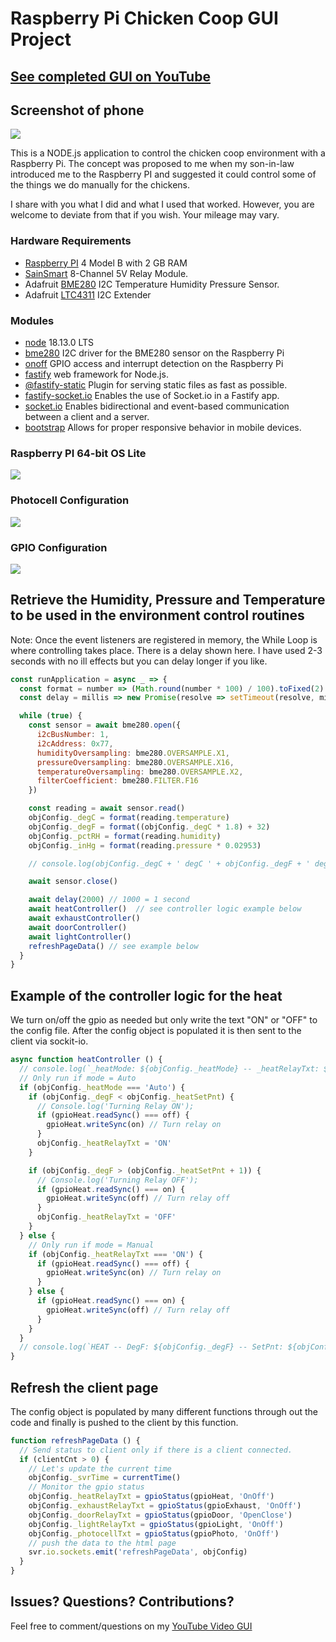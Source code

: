 # Raspberry Pi Chicken Coop GUI Project



## [See completed GUI on YouTube](https://www.youtube.com/watch?v=uRa9NeWi5xM)
## Screenshot of phone
![](doc/screenshot.jpg)

This is a NODE.js application to control the chicken coop environment with a Raspberry Pi. The concept was proposed to me when my son-in-law introduced me to the Raspberry PI and suggested it could control some of the things we do manually for the chickens.

I share with you what I did and what I used that worked. However, you are welcome to deviate from that if you wish. Your mileage may vary.

### Hardware Requirements
* [Raspberry PI](https://www.raspberrypi.com/products/raspberry-pi-4-model-b/) 4 Model B with 2 GB RAM
* [SainSmart](https://www.sainsmart.com/products/8-channel-5v-relay-module?variant=39377806065743&currency=USD&utm_medium=product_sync&utm_source=google&utm_content=sag_organic&utm_campaign=sag_organic&gclid=Cj0KCQiA_P6dBhD1ARIsAAGI7HDaAIN8Izg_Fhc1XHP0P8aSA2_mhBZBZiWY8z94NpUIVyyLVXFI4msaAgldEALw_wcB) 8-Channel 5V Relay Module. 
* Adafruit [BME280](https://www.adafruit.com/product/2652?gclid=Cj0KCQiA_P6dBhD1ARIsAAGI7HBVdWbvK-0emGKiYDhDsp5952fc_IsTkwZ4piquaf68jzaguE8LvsMaAhG5EALw_wcB) I2C Temperature Humidity Pressure Sensor.
* Adafruit [LTC4311](https://www.adafruit.com/product/4756) I2C Extender

### Modules
* [node](https://nodejs.org/en/) 18.13.0 LTS
* [bme280](https://github.com/fivdi/bme280) I2C driver for the BME280 sensor on the Raspberry Pi
* [onoff](https://www.npmjs.com/package/onoff) GPIO access and interrupt detection on the Raspberry Pi 
* [fastify](https://www.fastify.io/) web framework for Node.js.
* [@fastify-static](https://github.com/fastify/fastify-static) Plugin for serving static files as fast as possible.
* [fastify-socket.io](https://github.com/alemagio/fastify-socket.io) Enables the use of Socket.io in a Fastify app.
* [socket.io](https://socket.io/) Enables bidirectional and event-based communication between a client and a server.
* [bootstrap](https://getbootstrap.com/) Allows for proper responsive behavior in mobile devices.


### Raspberry PI 64-bit OS Lite

![](doc/rpi_os.png)

### Photocell Configuration

![](doc/photocell.png)

### GPIO Configuration

![](doc/gpio.png)

## Retrieve the Humidity, Pressure and Temperature to be used in the environment control routines

Note: Once the event listeners are registered in memory, the While Loop is where controlling takes place. There is a delay shown here. I have used 2-3 seconds with no ill effects but you can delay longer if you like. 

```js
const runApplication = async _ => {
  const format = number => (Math.round(number * 100) / 100).toFixed(2)
  const delay = millis => new Promise(resolve => setTimeout(resolve, millis))

  while (true) {
    const sensor = await bme280.open({
      i2cBusNumber: 1,
      i2cAddress: 0x77,
      humidityOversampling: bme280.OVERSAMPLE.X1,
      pressureOversampling: bme280.OVERSAMPLE.X16,
      temperatureOversampling: bme280.OVERSAMPLE.X2,
      filterCoefficient: bme280.FILTER.F16
    })

    const reading = await sensor.read()
    objConfig._degC = format(reading.temperature)
    objConfig._degF = format((objConfig._degC * 1.8) + 32)
    objConfig._pctRH = format(reading.humidity)
    objConfig._inHg = format(reading.pressure * 0.02953)

    // console.log(objConfig._degC + ' degC ' + objConfig._degF + ' degF ' + objConfig._pctRH + '% RH ' + objConfig._inHg + ' inHg')

    await sensor.close()

    await delay(2000) // 1000 = 1 second
    await heatController()  // see controller logic example below
    await exhaustController()
    await doorController()
    await lightController()
    refreshPageData() // see example below
  }
}
```

## Example of the controller logic for the heat

We turn on/off the gpio as needed but only write the text "ON" or "OFF" to the config file. After the config object is populated it is then sent to the client via sockit-io. 

```js
async function heatController () {
  // console.log(`_heatMode: ${objConfig._heatMode} -- _heatRelayTxt: ${objConfig._heatRelayTxt}  -- gpioHeat.readSync(): ${gpioHeat.readSync()}`)
  // Only run if mode = Auto
  if (objConfig._heatMode === 'Auto') {
    if (objConfig._degF < objConfig._heatSetPnt) {
      // Console.log('Turning Relay ON');
      if (gpioHeat.readSync() === off) {
        gpioHeat.writeSync(on) // Turn relay on
      }
      objConfig._heatRelayTxt = 'ON'
    }

    if (objConfig._degF > (objConfig._heatSetPnt + 1)) {
      // Console.log('Turning Relay OFF');
      if (gpioHeat.readSync() === on) {
        gpioHeat.writeSync(off) // Turn relay off
      }
      objConfig._heatRelayTxt = 'OFF'
    }
  } else {
    // Only run if mode = Manual
    if (objConfig._heatRelayTxt === 'ON') {
      if (gpioHeat.readSync() === off) {
        gpioHeat.writeSync(on) // Turn relay on
      }
    } else {
      if (gpioHeat.readSync() === on) {
        gpioHeat.writeSync(off) // Turn relay off
      }
    }
  }
  // console.log(`HEAT -- DegF: ${objConfig._degF} -- SetPnt: ${objConfig._heatSetPnt} -- Mode: ${objConfig._heatMode} -- Relay: ${objConfig._heatRelayTxt} -- Gpio: ${gpioHeat.readSync()}`)
}
```

## Refresh the client page

The config object is populated by many different functions through out the code and finally is pushed to the client by this function.

```js
function refreshPageData () {
  // Send status to client only if there is a client connected.
  if (clientCnt > 0) {
    // Let's update the current time
    objConfig._svrTime = currentTime()
    // Monitor the gpio status
    objConfig._heatRelayTxt = gpioStatus(gpioHeat, 'OnOff')
    objConfig._exhaustRelayTxt = gpioStatus(gpioExhaust, 'OnOff')
    objConfig._doorRelayTxt = gpioStatus(gpioDoor, 'OpenClose')
    objConfig._lightRelayTxt = gpioStatus(gpioLight, 'OnOff')
    objConfig._photocellTxt = gpioStatus(gpioPhoto, 'OnOff')
    // push the data to the html page
    svr.io.sockets.emit('refreshPageData', objConfig)
  }
}
```

## Issues? Questions? Contributions?

Feel free to comment/questions on my [YouTube Video GUI](https://www.youtube.com/watch?v=uRa9NeWi5xM) 